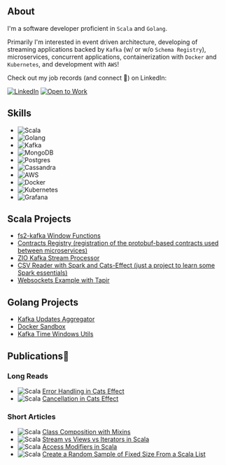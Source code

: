 ## About
I'm a software developer proficient in `Scala` and `Golang`. 

Primarily I'm interested in event driven architecture, developing of streaming applications backed by `Kafka` (w/ or w/o `Schema Registry`), microservices, concurrent applications, containerization with `Docker` and `Kubernetes`, and development with `AWS`!

Check out my job records (and connect 🙂) on LinkedIn:

[![LinkedIn](https://img.shields.io/badge/LinkedIn-0077B5?logo=linkedin&logoColor=white)](https://www.linkedin.com/in/sergei-ionin-8a188a108)
[![Open to Work](https://img.shields.io/badge/open_to_work-ON-darkgreen)](https://www.linkedin.com/in/sergei-ionin-8a188a108)


## Skills
- ![Scala](https://img.shields.io/badge/Scala-Programming-red)
- ![Golang](https://img.shields.io/badge/Golang-Programming-blue)
- ![Kafka](https://img.shields.io/badge/Kafka-MessageBroker-orange)
- ![MongoDB](https://img.shields.io/badge/MongoDB-Database-Blueviolet)
- ![Postgres](https://img.shields.io/badge/Postgres-Database-Blueviolet)
- ![Cassandra](https://img.shields.io/badge/Cassandra-Database-Blueviolet)
- ![AWS](https://img.shields.io/badge/AWS-Cloud-yellow)
- ![Docker](https://img.shields.io/badge/Docker-Containerization-blue)
- ![Kubernetes](https://img.shields.io/badge/Kubernetes-Containerization-blue)
- ![Grafana](https://img.shields.io/badge/Grafana-Observability-green)

## Scala Projects
- [fs2-kafka Window Functions](https://github.com/SergeiIonin/fs2-kafka-window-functions)
- [Contracts Registry (registration of the protobuf-based contracts used between microservices)](https://github.com/SergeiIonin/ContractsRegistry)
- [ZIO Kafka Stream Processor](https://github.com/SergeiIonin/ZioKafkaStreamProcessor_sionin/tree/master)
- [CSV Reader with Spark and Cats-Effect (just a project to learn some Spark essentials)](https://github.com/SergeiIonin/Spark_CSV_assgnmt_010323)
- [Websockets Example with Tapir](https://github.com/SergeiIonin/websockets-tapir-example)

## Golang Projects
- [Kafka Updates Aggregator](https://github.com/SergeiIonin/kafka_updates_aggregator)
- [Docker Sandbox](https://github.com/SergeiIonin/docker_sandbox)
- [Kafka Time Windows Utils](https://github.com/SergeiIonin/golang_kafka_window_utils)

## Publications📖
### Long Reads
 - ![Scala](https://img.shields.io/badge/Scala-red) [Error Handling in Cats Effect](https://www.baeldung.com/scala/cats-effect-error-handling)
 - ![Scala](https://img.shields.io/badge/Scala-red) [Cancellation in Cats Effect](https://www.baeldung.com/scala/cats-effect-cancellation)
### Short Articles
 - ![Scala](https://img.shields.io/badge/Scala-red) [Class Composition with Mixins](https://www.baeldung.com/scala/class-composition-mixins)
 - ![Scala](https://img.shields.io/badge/Scala-red) [Stream vs Views vs Iterators in Scala](https://www.baeldung.com/scala/stream-vs-views-vs-iterators)
 - ![Scala](https://img.shields.io/badge/Scala-red) [Access Modifiers in Scala](https://www.baeldung.com/scala/access-modifiers)
 - ![Scala](https://img.shields.io/badge/Scala-red) [Create a Random Sample of Fixed Size From a Scala List](https://www.baeldung.com/scala/list-uniform-sample)
